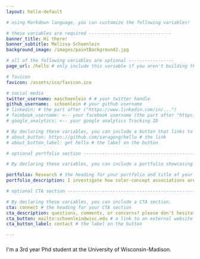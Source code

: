 ```yaml
---
layout: hello-default

# using Markdown language, you can customize the following variables!

# these variables are required -------------------------------
banner_title: Hi there!
banner_subtitle: Melissa Schoenlein
background_image: /images/paintBackground2.jpg

# all of the following variables are optional -----------------
page_url: /hello # only include this variable if you aren't building the page to your primary domain 

# favicon
favicon: /assets/ico/favicon.ico

# social media
twitter_username: maschoenlein # # your twitter handle
github_username:  schoenlein # your github username
# linkedin: # the part after ("https://www.linkedin.com/in/...")
# facebook_username: <-- your facebook username (the part after "https://www.facebook.com/...")
# google_analytics: <-- your google analytics Tracking ID

# By declaring these variables, you can include a button that links to an external website or to media.
# about_button: https://github.com/saragong/hello # the link
# about_button_label: get hello # the label on the button

# optional portfolio section ------------------------------------------

# By declaring these variables, you can include a portfolio showcasing your work and organize your portfolio's items into a custom layout, all without adding any CSS. In addition, you must 1) create an HTML file in the_includes folder for each project with the text you'd like to display, and 2) create a YAML file in the _data folder describing the order in which each project should be shown and categorized. See `/includes/example.html` and `/_data/work.yml` for examples.

portfolio: Research # the heading for your portfolio and title of your YAML file
portfolio_description: I investigate how color-concept associations are formed. # a description to be desplayed below the heading and above the content

# optional CTA section --------------------------------------------------

# By declaring these variables, you can include a CTA section.
cta: connect # the heading for your CTA section
cta_description: questions, comments, or concerns? please don't hesitate to reach out. # a description to be desplayed below the heading and above the content
cta_button: mailto:schoenlein@wisc.edu # a link to an external website or to media
cta_button_label: contact # the label on the button

---			
```

[//]: # (write a bit about yourself here)
###  

I'm a 3rd year Phd student at the University of Wisconsin-Madison.
  